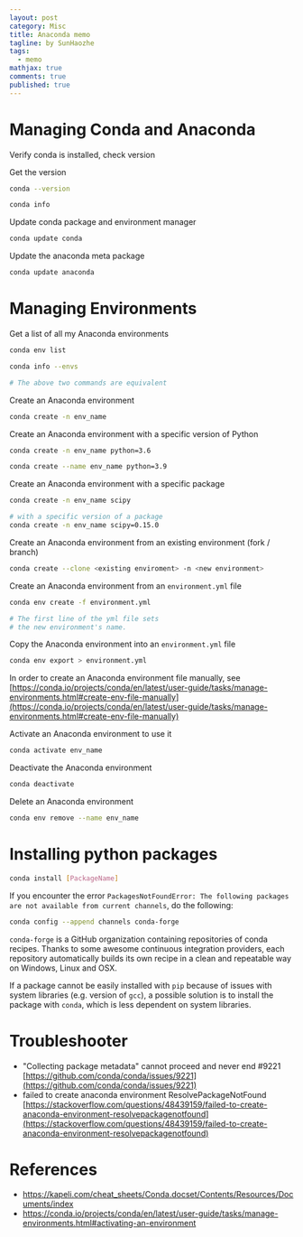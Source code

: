 ```yaml
---
layout: post
category: Misc     
title: Anaconda memo 
tagline: by SunHaozhe
tags: 
  - memo
mathjax: true
comments: true
published: true
---
```


# Managing Conda and Anaconda 

Verify conda is installed, check version

Get the version

```zsh
conda --version
```

```zsh
conda info
```

Update conda package and environment manager

```zsh
conda update conda
```

Update the anaconda meta package

```zsh
conda update anaconda
```

# Managing Environments


Get a list of all my Anaconda environments 

```zsh
conda env list

conda info --envs

# The above two commands are equivalent
```

Create an Anaconda environment 

```zsh
conda create -n env_name
```

Create an Anaconda environment with a specific version of Python

```zsh
conda create -n env_name python=3.6

conda create --name env_name python=3.9
```

Create an Anaconda environment with a specific package

```zsh
conda create -n env_name scipy

# with a specific version of a package 
conda create -n env_name scipy=0.15.0
```

Create an Anaconda environment from an existing environment (fork / branch)

```zsh
conda create --clone <existing enviroment> -n <new environment>
```


Create an Anaconda environment from an `environment.yml` file

```zsh
conda env create -f environment.yml

# The first line of the yml file sets 
# the new environment's name.
```

Copy the Anaconda environment into an `environment.yml` file

```zsh
conda env export > environment.yml
```

In order to create an Anaconda environment file manually, see [https://conda.io/projects/conda/en/latest/user-guide/tasks/manage-environments.html#create-env-file-manually](https://conda.io/projects/conda/en/latest/user-guide/tasks/manage-environments.html#create-env-file-manually)


Activate an Anaconda environment to use it 

```zsh
conda activate env_name
```

Deactivate the Anaconda environment

```zsh
conda deactivate 
```


Delete an Anaconda environment

```zsh
conda env remove --name env_name
```


# Installing python packages


```bash
conda install [PackageName]
```

If you encounter the error `PackagesNotFoundError: The following packages are not available from current channels`, do the following: 

```bash
conda config --append channels conda-forge
```

`conda-forge` is a GitHub organization containing repositories of conda recipes. Thanks to some awesome continuous integration providers, each repository automatically builds its own recipe in a clean and repeatable way on Windows, Linux and OSX.

If a package cannot be easily installed with `pip` because of issues with system libraries (e.g. version of `gcc`), a possible solution is to install the package with `conda`, which is less dependent on system libraries. 


# Troubleshooter

* "Collecting package metadata" cannot proceed and never end #9221 [https://github.com/conda/conda/issues/9221](https://github.com/conda/conda/issues/9221)
* failed to create anaconda environment ResolvePackageNotFound [https://stackoverflow.com/questions/48439159/failed-to-create-anaconda-environment-resolvepackagenotfound](https://stackoverflow.com/questions/48439159/failed-to-create-anaconda-environment-resolvepackagenotfound)



# References 

* https://kapeli.com/cheat_sheets/Conda.docset/Contents/Resources/Documents/index 
* https://conda.io/projects/conda/en/latest/user-guide/tasks/manage-environments.html#activating-an-environment 











































































